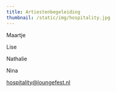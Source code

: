 ```yaml
---
title: Artiestenbegeleiding
thumbnail: /static/img/hospitality.jpg
---
```

Maartje

Lise

N﻿athalie

N﻿ina

hospitality@loungefest.nl